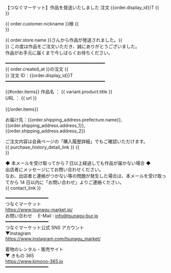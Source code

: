 【つなぐマーケット】作品を発送いたしました 注文 {{order.display_id}}T {{<br/>}}

{{ order.customer.nickname }}様 {{<br/>}}

{{ order.store.name }}さんから作品が発送されました。{{<br/>}}
この度は作品をご注文いただき、誠にありがとうございました。 <br/>
作品がお手元に届くまで今しばらくお待ちください。 <br/>

━━━━━━━━━━━━━━━━━━━━━━━━━━━━━━━━━━━━━ <br/>
{{ order.created_at }}の注文 {{<br/>}}
注文 ID：{{order.display_id}}T <br/>
━━━━━━━━━━━━━━━━━━━━━━━━━━━━━━━━━━━━━ <br/>

{{#order.items}}
作品名 ： {{ variant.product.title }}<br/>
URL ： {{ url }}<br/>
<br/>
{{/order.items}}

お届け先：{{order.shipping_address.prefecture.name}}, {{order.shipping_address.address_1}}, {{order.shipping_address.address_2}}<br/>

ご注文内容は会員ページの「購入履歴詳細」でもご確認いただけます。<br/>
{{ purchase_history_detail_link }} {{<br/>}}

◆ 本メールを受け取ってから７日以上経過しても作品が届かない場合 ◆<br/>
出店者にメッセージにてお問い合わせください。<br/>
なお、出店者と連絡がつかない等の問題が発生した場合は、本メールを受け取ってから 14 日以内に「お問い合わせ」よりご連絡ください。<br/>
{{ contact_link }}<br/>

<!-- ◆ 作品レビューのお願い ◆<br/>
作品への感想を楽しみにしている出店者がおられます。<br/>
今後の創作活動の励みになるかと思いますので、ぜひレビューにご協力ください。<br/>
▽「作品レビュー」<br/>
{{ purchase_review_link }} {{<br/>}} -->

<!-- 購入された同じカテゴリーの作品をもっと見てみませんか。<br/>
▽ 〇〇〇〇〇の作品をもっと見る<br/>
{{ search_category_link }} {{<br/>}} -->

<!-- ━━━━━━━━━━━━━━━━<br/>
！SHOPPING BENEFIT！<br/>
━━━━━━━━━━━━━━━━<br/>
● 到着後１４日以内なら返品・交換ＯＫ<br/>
▽ つなぐマーケット「返品」<br/>
https://www.tsunagu-market.jp/****\*\*\*\**\***<br/>
━━━━━━━━━━━━━━━━<br/> -->

━━━━━━━━━━━━━━━━<br/>
つなぐマーケット<br/>
https://www.tsunagu-market.jp/<br/>
お問い合わせ　 E-Mail : info@tsunagu-bur.jp<br/>
━━━━━━━━━━━━━━━━<br/>
つなぐマーケット公式 SNS アカウント<br/>
▼Instagram<br/>
https://www.instagram.com/tsunagu_market/<br/>

着物のレンタル・販売サイト<br/>
▼ きもの 365<br/>
https://www.kimono-365.jp<br/>
━━━━━━━━━━━━━━━━<br/>
